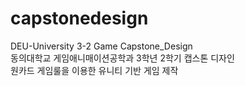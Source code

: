 # capstonedesign  
DEU-University 3-2 Game Capstone_Design  
동의대학교 게임애니매이션공학과 3학년 2학기 캡스톤 디자인  
원카드 게임룰을 이용한 유니티 기반 게임 제작  
